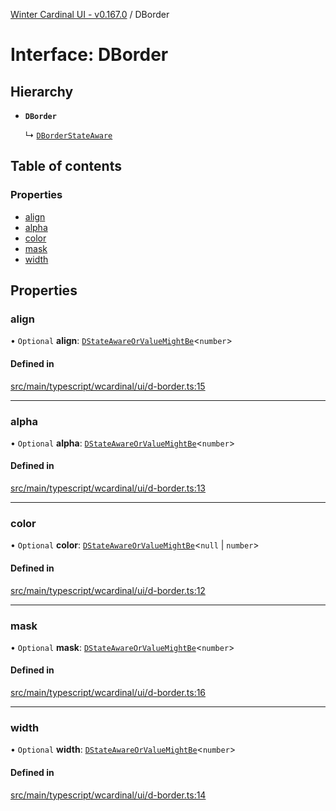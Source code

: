 [Winter Cardinal UI - v0.167.0](../index.md) / DBorder

# Interface: DBorder

## Hierarchy

- **`DBorder`**

  ↳ [`DBorderStateAware`](DBorderStateAware.md)

## Table of contents

### Properties

- [align](DBorder.md#align)
- [alpha](DBorder.md#alpha)
- [color](DBorder.md#color)
- [mask](DBorder.md#mask)
- [width](DBorder.md#width)

## Properties

### align

• `Optional` **align**: [`DStateAwareOrValueMightBe`](../index.md#dstateawareorvaluemightbe)<`number`\>

#### Defined in

[src/main/typescript/wcardinal/ui/d-border.ts:15](https://github.com/winter-cardinal/winter-cardinal-ui/blob/v0.167.0/src/main/typescript/wcardinal/ui/d-border.ts#L15)

___

### alpha

• `Optional` **alpha**: [`DStateAwareOrValueMightBe`](../index.md#dstateawareorvaluemightbe)<`number`\>

#### Defined in

[src/main/typescript/wcardinal/ui/d-border.ts:13](https://github.com/winter-cardinal/winter-cardinal-ui/blob/v0.167.0/src/main/typescript/wcardinal/ui/d-border.ts#L13)

___

### color

• `Optional` **color**: [`DStateAwareOrValueMightBe`](../index.md#dstateawareorvaluemightbe)<``null`` \| `number`\>

#### Defined in

[src/main/typescript/wcardinal/ui/d-border.ts:12](https://github.com/winter-cardinal/winter-cardinal-ui/blob/v0.167.0/src/main/typescript/wcardinal/ui/d-border.ts#L12)

___

### mask

• `Optional` **mask**: [`DStateAwareOrValueMightBe`](../index.md#dstateawareorvaluemightbe)<`number`\>

#### Defined in

[src/main/typescript/wcardinal/ui/d-border.ts:16](https://github.com/winter-cardinal/winter-cardinal-ui/blob/v0.167.0/src/main/typescript/wcardinal/ui/d-border.ts#L16)

___

### width

• `Optional` **width**: [`DStateAwareOrValueMightBe`](../index.md#dstateawareorvaluemightbe)<`number`\>

#### Defined in

[src/main/typescript/wcardinal/ui/d-border.ts:14](https://github.com/winter-cardinal/winter-cardinal-ui/blob/v0.167.0/src/main/typescript/wcardinal/ui/d-border.ts#L14)
